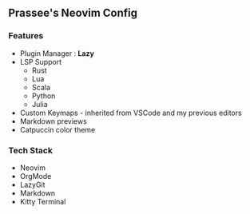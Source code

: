 ## Prassee's Neovim Config

### Features

- Plugin Manager : **Lazy**
- LSP Support
  - Rust
  - Lua
  - Scala
  - Python
  - Julia
- Custom Keymaps - inherited from VSCode and my previous editors
- Markdown previews
- Catpuccin color theme

### Tech Stack

- Neovim
- OrgMode
- LazyGit
- Markdown
- Kitty Terminal
